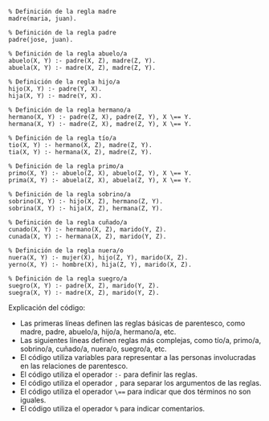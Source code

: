 ```
% Definición de la regla madre
madre(maria, juan).

% Definición de la regla padre
padre(jose, juan).

% Definición de la regla abuelo/a
abuelo(X, Y) :- padre(X, Z), madre(Z, Y).
abuela(X, Y) :- madre(X, Z), madre(Z, Y).

% Definición de la regla hijo/a
hijo(X, Y) :- padre(Y, X).
hija(X, Y) :- madre(Y, X).

% Definición de la regla hermano/a
hermano(X, Y) :- padre(Z, X), padre(Z, Y), X \== Y.
hermana(X, Y) :- madre(Z, X), madre(Z, Y), X \== Y.

% Definición de la regla tío/a
tio(X, Y) :- hermano(X, Z), madre(Z, Y).
tia(X, Y) :- hermana(X, Z), madre(Z, Y).

% Definición de la regla primo/a
primo(X, Y) :- abuelo(Z, X), abuelo(Z, Y), X \== Y.
prima(X, Y) :- abuela(Z, X), abuela(Z, Y), X \== Y.

% Definición de la regla sobrino/a
sobrino(X, Y) :- hijo(X, Z), hermano(Z, Y).
sobrina(X, Y) :- hija(X, Z), hermana(Z, Y).

% Definición de la regla cuñado/a
cunado(X, Y) :- hermano(X, Z), marido(Y, Z).
cunada(X, Y) :- hermana(X, Z), marido(Y, Z).

% Definición de la regla nuera/o
nuera(X, Y) :- mujer(X), hijo(Z, Y), marido(X, Z).
yerno(X, Y) :- hombre(X), hija(Z, Y), marido(X, Z).

% Definición de la regla suegro/a
suegro(X, Y) :- padre(X, Z), marido(Y, Z).
suegra(X, Y) :- madre(X, Z), marido(Y, Z).
```

Explicación del código:

* Las primeras líneas definen las reglas básicas de parentesco, como madre, padre, abuelo/a, hijo/a, hermano/a, etc.
* Las siguientes líneas definen reglas más complejas, como tío/a, primo/a, sobrino/a, cuñado/a, nuera/o, suegro/a, etc.
* El código utiliza variables para representar a las personas involucradas en las relaciones de parentesco.
* El código utiliza el operador `:-` para definir las reglas.
* El código utiliza el operador `,` para separar los argumentos de las reglas.
* El código utiliza el operador `\==` para indicar que dos términos no son iguales.
* El código utiliza el operador `%` para indicar comentarios.